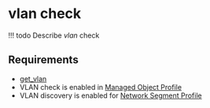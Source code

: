 # vlan check

<!-- prettier-ignore -->
!!! todo
    Describe *vlan* check

## Requirements

* [get_vlan](../../scripts-reference/get_vlans.md)
* VLAN check is enabled in [Managed Object Profile](../../concepts/managed-object-profile/index.md)
* VLAN discovery is enabled for [Network Segment Profile](../../concepts/network-segment-profile/index.md)


